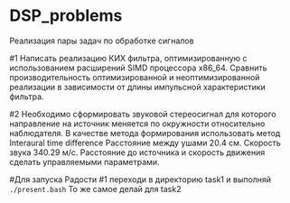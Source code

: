 # DSP_problems
Реализация пары задач по обработке сигналов

#1
Написать реализацию КИХ фильтра, оптимизированную с использованием расширений SIMD процессора x86_64. Сравнить производительность оптимизированной и неоптимизированной реализации в зависимости от длины импульсной характеристики фильтра.

#2
Необходимо сформировать звуковой стереосигнал для которого направление на источник меняется по окружности относительно наблюдателя. В качестве метода формирования использовать метод Interaural time difference
Расстояние между ушами 20.4 см. Скорость звука 340.29 м/c. 
Расстояние до источника и скорость движения сделать управляемыми параметрами.

#Для запуска
Радости #1 переходи в директорию task1 и выполняй `./present.bash`
То же самое делай для task2
